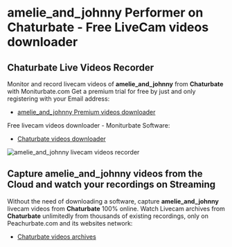 # amelie_and_johnny Performer on Chaturbate - Free LiveCam videos downloader

## Chaturbate Live Videos Recorder

Monitor and record livecam videos of **amelie_and_johnny** from **Chaturbate** with Moniturbate.com
Get a premium trial for free by just and only registering with your Email address:
* [amelie_and_johnny Premium videos downloader](https://moniturbate.com/request-demo-licence-key.html)

Free livecam videos downloader - Moniturbate Software:
* [Chaturbate videos downloader](https://moniturbate.com/moniturbate-download-software.html)

![amelie_and_johnny livecam videos recorder](https://peachurnet.com/templates/moniturbate-software.png)


## Capture amelie_and_johnny videos from the Cloud and watch your recordings on Streaming

Without the need of downloading a software, capture **amelie_and_johnny** livecam videos from **Chaturbate** 100% online.
Watch Livecam archives from **Chaturbate** unlimitedly from thousands of existing recordings, only on Peachurbate.com and its websites network:
* [Chaturbate videos archives](https://peachurnet.com/)
